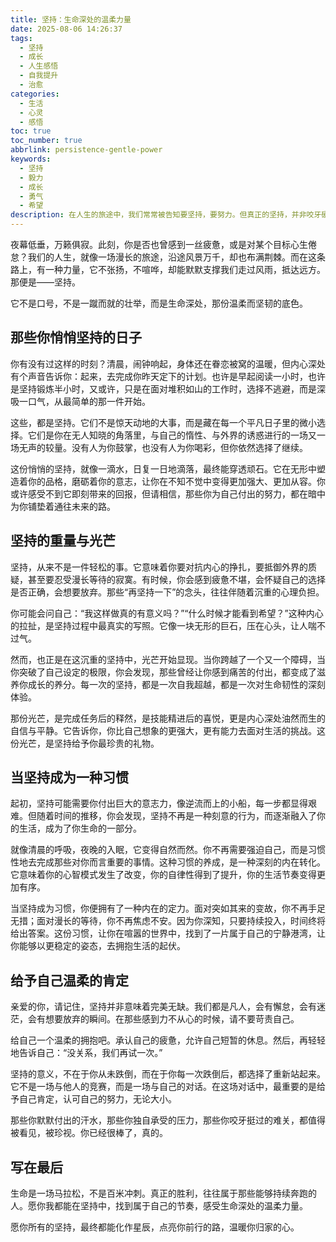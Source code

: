 ```yaml
---
title: 坚持：生命深处的温柔力量
date: 2025-08-06 14:26:37
tags:
  - 坚持
  - 成长
  - 人生感悟
  - 自我提升
  - 治愈
categories:
  - 生活
  - 心灵
  - 感悟
toc: true
toc_number: true
abbrlink: persistence-gentle-power
keywords:
  - 坚持
  - 毅力
  - 成长
  - 勇气
  - 希望
description: 在人生的旅途中，我们常常被告知要坚持，要努力。但真正的坚持，并非咬牙硬撑的苦涩，而是一种源自内心深处的温柔力量。它藏在每一个日出日落里，藏在每一次跌倒后的重新站起里。今夜，让我们一起走进坚持的内在世界，感受它如何悄然雕刻我们的灵魂，点亮我们前行的路。
---
```


夜幕低垂，万籁俱寂。此刻，你是否也曾感到一丝疲惫，或是对某个目标心生倦怠？我们的人生，就像一场漫长的旅途，沿途风景万千，却也布满荆棘。而在这条路上，有一种力量，它不张扬，不喧哗，却能默默支撑我们走过风雨，抵达远方。那便是——坚持。

它不是口号，不是一蹴而就的壮举，而是生命深处，那份温柔而坚韧的底色。

## 那些你悄悄坚持的日子

你有没有过这样的时刻？清晨，闹钟响起，身体还在眷恋被窝的温暖，但内心深处有个声音告诉你：起来，去完成你昨天定下的计划。也许是早起阅读一小时，也许是坚持锻炼半小时，又或许，只是在面对堆积如山的工作时，选择不逃避，而是深吸一口气，从最简单的那一件开始。

这些，都是坚持。它们不是惊天动地的大事，而是藏在每一个平凡日子里的微小选择。它们是你在无人知晓的角落里，与自己的惰性、与外界的诱惑进行的一场又一场无声的较量。没有人为你鼓掌，也没有人为你喝彩，但你依然选择了继续。

这份悄悄的坚持，就像一滴水，日复一日地滴落，最终能穿透顽石。它在无形中塑造着你的品格，磨砺着你的意志，让你在不知不觉中变得更加强大、更加从容。你或许感受不到它即刻带来的回报，但请相信，那些你为自己付出的努力，都在暗中为你铺垫着通往未来的路。

## 坚持的重量与光芒

坚持，从来不是一件轻松的事。它意味着你要对抗内心的挣扎，要抵御外界的质疑，甚至要忍受漫长等待的寂寞。有时候，你会感到疲惫不堪，会怀疑自己的选择是否正确，会想要放弃。那些“再坚持一下”的念头，往往伴随着沉重的心理负担。

你可能会问自己：“我这样做真的有意义吗？”“什么时候才能看到希望？”这种内心的拉扯，是坚持过程中最真实的写照。它像一块无形的巨石，压在心头，让人喘不过气。

然而，也正是在这沉重的坚持中，光芒开始显现。当你跨越了一个又一个障碍，当你突破了自己设定的极限，你会发现，那些曾经让你感到痛苦的付出，都变成了滋养你成长的养分。每一次的坚持，都是一次自我超越，都是一次对生命韧性的深刻体验。

那份光芒，是完成任务后的释然，是技能精进后的喜悦，更是内心深处油然而生的自信与平静。它告诉你，你比自己想象的更强大，更有能力去面对生活的挑战。这份光芒，是坚持给予你最珍贵的礼物。

## 当坚持成为一种习惯

起初，坚持可能需要你付出巨大的意志力，像逆流而上的小船，每一步都显得艰难。但随着时间的推移，你会发现，坚持不再是一种刻意的行为，而逐渐融入了你的生活，成为了你生命的一部分。

就像清晨的呼吸，夜晚的入眠，它变得自然而然。你不再需要强迫自己，而是习惯性地去完成那些对你而言重要的事情。这种习惯的养成，是一种深刻的内在转化。它意味着你的心智模式发生了改变，你的自律性得到了提升，你的生活节奏变得更加有序。

当坚持成为习惯，你便拥有了一种内在的定力。面对突如其来的变故，你不再手足无措；面对漫长的等待，你不再焦虑不安。因为你深知，只要持续投入，时间终将给出答案。这份习惯，让你在喧嚣的世界中，找到了一片属于自己的宁静港湾，让你能够以更稳定的姿态，去拥抱生活的起伏。

## 给予自己温柔的肯定

亲爱的你，请记住，坚持并非意味着完美无缺。我们都是凡人，会有懈怠，会有迷茫，会有想要放弃的瞬间。在那些感到力不从心的时候，请不要苛责自己。

给自己一个温柔的拥抱吧。承认自己的疲惫，允许自己短暂的休息。然后，再轻轻地告诉自己：“没关系，我们再试一次。”

坚持的意义，不在于你从未跌倒，而在于你每一次跌倒后，都选择了重新站起来。它不是一场与他人的竞赛，而是一场与自己的对话。在这场对话中，最重要的是给予自己肯定，认可自己的努力，无论大小。

那些你默默付出的汗水，那些你独自承受的压力，那些你咬牙挺过的难关，都值得被看见，被珍视。你已经很棒了，真的。

## 写在最后

生命是一场马拉松，不是百米冲刺。真正的胜利，往往属于那些能够持续奔跑的人。愿你我都能在坚持中，找到属于自己的节奏，感受生命深处的温柔力量。

愿你所有的坚持，最终都能化作星辰，点亮你前行的路，温暖你归家的心。